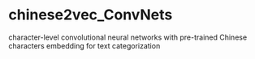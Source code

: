 # chinese2vec_ConvNets
character-level convolutional neural networks with pre-trained Chinese characters embedding for text categorization
